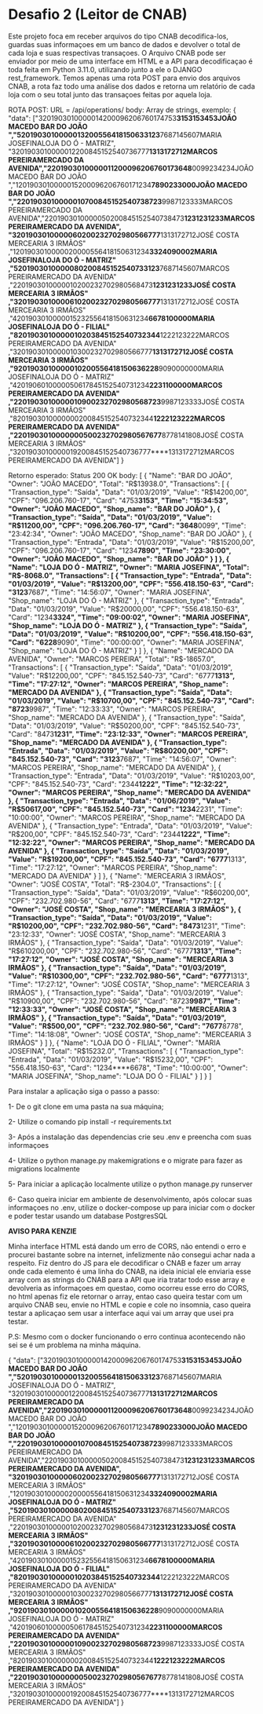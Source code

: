 # Desafio 2 (Leitor de CNAB)

Este projeto foca em receber arquivos do tipo CNAB decodifica-los, guardas suas informaçoes em um banco de dados
e devolver o total de cada loja e suas respectivas transaçoes.
O Arquivo CNAB pode ser enviador por meio de uma interface em HTML e a API para decodificaçao é toda feita em Python 3.11.0, utilizando junto a ele o DJANGO rest_framework.
Temos apenas uma rota POST para envio dos arquivos CNAB, a rota faz todo uma análise dos dados e retorna um relatório de cada loja com o seu total junto das transaçoes feitas por
aquela loja.

ROTA POST: URL = /api/operations/
body: Array de strings, exemplo: {
	"data": ["3201903010000014200096206760174753****3153153453JOÃO MACEDO   BAR DO JOÃO       ","5201903010000013200556418150633123****7687145607MARIA JOSEFINALOJA DO Ó - MATRIZ", "3201903010000012200845152540736777****1313172712MARCOS PEREIRAMERCADO DA AVENIDA","2201903010000011200096206760173648****0099234234JOÃO MACEDO   BAR DO JOÃO       ","1201903010000015200096206760171234****7890233000JOÃO MACEDO   BAR DO JOÃO       ","2201903010000010700845152540738723****9987123333MARCOS PEREIRAMERCADO DA AVENIDA","2201903010000050200845152540738473****1231231233MARCOS PEREIRAMERCADO DA AVENIDA",
"3201903010000060200232702980566777****1313172712JOSÉ COSTA    MERCEARIA 3 IRMÃOS"
,"1201903010000020000556418150631234****3324090002MARIA JOSEFINALOJA DO Ó - MATRIZ"
,"5201903010000080200845152540733123****7687145607MARCOS PEREIRAMERCADO DA AVENIDA"
,"2201903010000010200232702980568473****1231231233JOSÉ COSTA    MERCEARIA 3 IRMÃOS"
,"3201903010000610200232702980566777****1313172712JOSÉ COSTA    MERCEARIA 3 IRMÃOS"
,"4201903010000015232556418150631234****6678100000MARIA JOSEFINALOJA DO Ó - FILIAL"
,"8201903010000010203845152540732344****1222123222MARCOS PEREIRAMERCADO DA AVENIDA"
,"3201903010000010300232702980566777****1313172712JOSÉ COSTA    MERCEARIA 3 IRMÃOS"
,"9201903010000010200556418150636228****9090000000MARIA JOSEFINALOJA DO Ó - MATRIZ"
,"4201906010000050617845152540731234****2231100000MARCOS PEREIRAMERCADO DA AVENIDA" 
,"2201903010000010900232702980568723****9987123333JOSÉ COSTA    MERCEARIA 3 IRMÃOS"
,"8201903010000000200845152540732344****1222123222MARCOS PEREIRAMERCADO DA AVENIDA" 
,"2201903010000000500232702980567677****8778141808JOSÉ COSTA    MERCEARIA 3 IRMÃOS" 
,"3201903010000019200845152540736777****1313172712MARCOS PEREIRAMERCADO DA AVENIDA"]
}

Retorno esperado: Status 200 OK
body: [
	{
		"Name": "BAR DO JOÃO",
		"Owner": "JOÃO MACEDO",
		"Total": "R$13938.0",
		"Transactions": [
			{
				"Transaction_type": "Saída",
				"Data": "01/03/2019",
				"Value": "R$14200,00",
				"CPF": "096.206.760-17",
				"Card": "4753****3153",
				"Time": "15:34:53",
				"Owner": "JOÃO MACEDO",
				"Shop_name": "BAR DO JOÃO"
			},
			{
				"Transaction_type": "Saída",
				"Data": "01/03/2019",
				"Value": "R$11200,00",
				"CPF": "096.206.760-17",
				"Card": "3648****0099",
				"Time": "23:42:34",
				"Owner": "JOÃO MACEDO",
				"Shop_name": "BAR DO JOÃO"
			},
			{
				"Transaction_type": "Entrada",
				"Data": "01/03/2019",
				"Value": "R$15200,00",
				"CPF": "096.206.760-17",
				"Card": "1234****7890",
				"Time": "23:30:00",
				"Owner": "JOÃO MACEDO",
				"Shop_name": "BAR DO JOÃO"
			}
		]
	},
	{
		"Name": "LOJA DO Ó - MATRIZ",
		"Owner": "MARIA JOSEFINA",
		"Total": "R$-8068.0",
		"Transactions": [
			{
				"Transaction_type": "Entrada",
				"Data": "01/03/2019",
				"Value": "R$13200,00",
				"CPF": "556.418.150-63",
				"Card": "3123****7687",
				"Time": "14:56:07",
				"Owner": "MARIA JOSEFINA",
				"Shop_name": "LOJA DO Ó - MATRIZ"
			},
			{
				"Transaction_type": "Entrada",
				"Data": "01/03/2019",
				"Value": "R$20000,00",
				"CPF": "556.418.150-63",
				"Card": "1234****3324",
				"Time": "09:00:02",
				"Owner": "MARIA JOSEFINA",
				"Shop_name": "LOJA DO Ó - MATRIZ"
			},
			{
				"Transaction_type": "Saída",
				"Data": "01/03/2019",
				"Value": "R$10200,00",
				"CPF": "556.418.150-63",
				"Card": "6228****9090",
				"Time": "00:00:00",
				"Owner": "MARIA JOSEFINA",
				"Shop_name": "LOJA DO Ó - MATRIZ"
			}
		]
	},
	{
		"Name": "MERCADO DA AVENIDA",
		"Owner": "MARCOS PEREIRA",
		"Total": "R$-18657.0",
		"Transactions": [
			{
				"Transaction_type": "Saída",
				"Data": "01/03/2019",
				"Value": "R$12200,00",
				"CPF": "845.152.540-73",
				"Card": "6777****1313",
				"Time": "17:27:12",
				"Owner": "MARCOS PEREIRA",
				"Shop_name": "MERCADO DA AVENIDA"
			},
			{
				"Transaction_type": "Saída",
				"Data": "01/03/2019",
				"Value": "R$10700,00",
				"CPF": "845.152.540-73",
				"Card": "8723****9987",
				"Time": "12:33:33",
				"Owner": "MARCOS PEREIRA",
				"Shop_name": "MERCADO DA AVENIDA"
			},
			{
				"Transaction_type": "Saída",
				"Data": "01/03/2019",
				"Value": "R$50200,00",
				"CPF": "845.152.540-73",
				"Card": "8473****1231",
				"Time": "23:12:33",
				"Owner": "MARCOS PEREIRA",
				"Shop_name": "MERCADO DA AVENIDA"
			},
			{
				"Transaction_type": "Entrada",
				"Data": "01/03/2019",
				"Value": "R$80200,00",
				"CPF": "845.152.540-73",
				"Card": "3123****7687",
				"Time": "14:56:07",
				"Owner": "MARCOS PEREIRA",
				"Shop_name": "MERCADO DA AVENIDA"
			},
			{
				"Transaction_type": "Entrada",
				"Data": "01/03/2019",
				"Value": "R$10203,00",
				"CPF": "845.152.540-73",
				"Card": "2344****1222",
				"Time": "12:32:22",
				"Owner": "MARCOS PEREIRA",
				"Shop_name": "MERCADO DA AVENIDA"
			},
			{
				"Transaction_type": "Entrada",
				"Data": "01/06/2019",
				"Value": "R$50617,00",
				"CPF": "845.152.540-73",
				"Card": "1234****2231",
				"Time": "10:00:00",
				"Owner": "MARCOS PEREIRA",
				"Shop_name": "MERCADO DA AVENIDA"
			},
			{
				"Transaction_type": "Entrada",
				"Data": "01/03/2019",
				"Value": "R$200,00",
				"CPF": "845.152.540-73",
				"Card": "2344****1222",
				"Time": "12:32:22",
				"Owner": "MARCOS PEREIRA",
				"Shop_name": "MERCADO DA AVENIDA"
			},
			{
				"Transaction_type": "Saída",
				"Data": "01/03/2019",
				"Value": "R$19200,00",
				"CPF": "845.152.540-73",
				"Card": "6777****1313",
				"Time": "17:27:12",
				"Owner": "MARCOS PEREIRA",
				"Shop_name": "MERCADO DA AVENIDA"
			}
		]
	},
	{
		"Name": "MERCEARIA 3 IRMÃOS",
		"Owner": "JOSÉ COSTA",
		"Total": "R$-2304.0",
		"Transactions": [
			{
				"Transaction_type": "Saída",
				"Data": "01/03/2019",
				"Value": "R$60200,00",
				"CPF": "232.702.980-56",
				"Card": "6777****1313",
				"Time": "17:27:12",
				"Owner": "JOSÉ COSTA",
				"Shop_name": "MERCEARIA 3 IRMÃOS"
			},
			{
				"Transaction_type": "Saída",
				"Data": "01/03/2019",
				"Value": "R$10200,00",
				"CPF": "232.702.980-56",
				"Card": "8473****1231",
				"Time": "23:12:33",
				"Owner": "JOSÉ COSTA",
				"Shop_name": "MERCEARIA 3 IRMÃOS"
			},
			{
				"Transaction_type": "Saída",
				"Data": "01/03/2019",
				"Value": "R$610200,00",
				"CPF": "232.702.980-56",
				"Card": "6777****1313",
				"Time": "17:27:12",
				"Owner": "JOSÉ COSTA",
				"Shop_name": "MERCEARIA 3 IRMÃOS"
			},
			{
				"Transaction_type": "Saída",
				"Data": "01/03/2019",
				"Value": "R$10300,00",
				"CPF": "232.702.980-56",
				"Card": "6777****1313",
				"Time": "17:27:12",
				"Owner": "JOSÉ COSTA",
				"Shop_name": "MERCEARIA 3 IRMÃOS"
			},
			{
				"Transaction_type": "Saída",
				"Data": "01/03/2019",
				"Value": "R$10900,00",
				"CPF": "232.702.980-56",
				"Card": "8723****9987",
				"Time": "12:33:33",
				"Owner": "JOSÉ COSTA",
				"Shop_name": "MERCEARIA 3 IRMÃOS"
			},
			{
				"Transaction_type": "Saída",
				"Data": "01/03/2019",
				"Value": "R$500,00",
				"CPF": "232.702.980-56",
				"Card": "7677****8778",
				"Time": "14:18:08",
				"Owner": "JOSÉ COSTA",
				"Shop_name": "MERCEARIA 3 IRMÃOS"
			}
		]
	},
	{
		"Name": "LOJA DO Ó - FILIAL",
		"Owner": "MARIA JOSEFINA",
		"Total": "R$15232.0",
		"Transactions": [
			{
				"Transaction_type": "Entrada",
				"Data": "01/03/2019",
				"Value": "R$15232,00",
				"CPF": "556.418.150-63",
				"Card": "1234****6678",
				"Time": "10:00:00",
				"Owner": "MARIA JOSEFINA",
				"Shop_name": "LOJA DO Ó - FILIAL"
			}
		]
	}
]



Para instalar a aplicação siga o passo a passo:

1- De o git clone em uma pasta na sua máquina;

2- Utilize o comando pip install -r requirements.txt

3- Após a instalação das dependencias crie seu .env e preencha com suas informaçoes

4- Utilize o python manage.py makemigrations e o migrate para fazer as migrations localmente

5- Para iniciar a aplicação localmente utilize o python manage.py runserver

6- Caso queira iniciar em ambiente de desenvolvimento, após colocar suas informaçoes no .env, utilize o docker-compose up para iniciar com o docker e poder testar usando um database PostgresSQL


**AVISO PARA KENZIE**

Minha interface HTML está dando um erro de CORS, não entendi o erro e procurei bastante sobre na internet, infelizmente não consegui achar nada a respeito.
Fiz dentro do JS para ele decodificar o CNAB e fazer um array onde cada elemento é uma linha do CNAB, na ideia inicial ele enviaria esse array com as strings do CNAB para
a API que iria tratar todo esse array e devolveria as informaçoes em questao, como ocorreu esse erro do CORS, no html apenas fiz ele retornar o array, entao caso queira testar
com um arquivo CNAB seu, envie no HTML e copie e cole no insomnia, caso queira testar a aplicaçao sem usar a interface aqui vai um array que usei pra testar.

P.S: Mesmo com o docker funcionando o erro continua acontecendo não sei se é um problema na minha máquina.

{
	"data": ["3201903010000014200096206760174753****3153153453JOÃO MACEDO   BAR DO JOÃO       ","5201903010000013200556418150633123****7687145607MARIA JOSEFINALOJA DO Ó - MATRIZ", "3201903010000012200845152540736777****1313172712MARCOS PEREIRAMERCADO DA AVENIDA","2201903010000011200096206760173648****0099234234JOÃO MACEDO   BAR DO JOÃO       ","1201903010000015200096206760171234****7890233000JOÃO MACEDO   BAR DO JOÃO       ","2201903010000010700845152540738723****9987123333MARCOS PEREIRAMERCADO DA AVENIDA","2201903010000050200845152540738473****1231231233MARCOS PEREIRAMERCADO DA AVENIDA",
"3201903010000060200232702980566777****1313172712JOSÉ COSTA    MERCEARIA 3 IRMÃOS"
,"1201903010000020000556418150631234****3324090002MARIA JOSEFINALOJA DO Ó - MATRIZ"
,"5201903010000080200845152540733123****7687145607MARCOS PEREIRAMERCADO DA AVENIDA"
,"2201903010000010200232702980568473****1231231233JOSÉ COSTA    MERCEARIA 3 IRMÃOS"
,"3201903010000610200232702980566777****1313172712JOSÉ COSTA    MERCEARIA 3 IRMÃOS"
,"4201903010000015232556418150631234****6678100000MARIA JOSEFINALOJA DO Ó - FILIAL"
,"8201903010000010203845152540732344****1222123222MARCOS PEREIRAMERCADO DA AVENIDA"
,"3201903010000010300232702980566777****1313172712JOSÉ COSTA    MERCEARIA 3 IRMÃOS"
,"9201903010000010200556418150636228****9090000000MARIA JOSEFINALOJA DO Ó - MATRIZ"
,"4201906010000050617845152540731234****2231100000MARCOS PEREIRAMERCADO DA AVENIDA" 
,"2201903010000010900232702980568723****9987123333JOSÉ COSTA    MERCEARIA 3 IRMÃOS"
,"8201903010000000200845152540732344****1222123222MARCOS PEREIRAMERCADO DA AVENIDA" 
,"2201903010000000500232702980567677****8778141808JOSÉ COSTA    MERCEARIA 3 IRMÃOS" 
,"3201903010000019200845152540736777****1313172712MARCOS PEREIRAMERCADO DA AVENIDA"]
}

